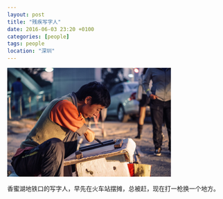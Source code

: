 ```yaml
---
layout: post
title: "残疾写字人"
date: 2016-06-03 23:20 +0100
categories: [people]
tags: people
location: "深圳"
---
```


<img src="/img/2016/2016-01-13-181451.jpg" alt="残疾写字人" style="width: 75%; height: 75%"/>

香蜜湖地铁口的写字人，早先在火车站摆摊，总被赶，现在打一枪换一个地方。
